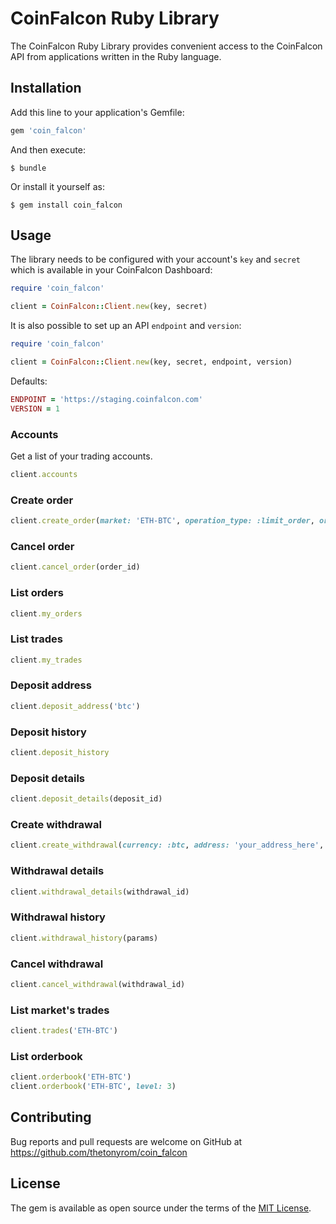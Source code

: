 # CoinFalcon Ruby Library

The CoinFalcon Ruby Library provides convenient access to the CoinFalcon API from applications written in the Ruby language.

## Installation

Add this line to your application's Gemfile:

```ruby
gem 'coin_falcon'
```

And then execute:

    $ bundle

Or install it yourself as:

    $ gem install coin_falcon

## Usage

The library needs to be configured with your account's `key` and `secret` which is available in your CoinFalcon Dashboard:

```ruby
require 'coin_falcon'

client = CoinFalcon::Client.new(key, secret)
```

It is also possible to set up an API `endpoint` and `version`:

```ruby
require 'coin_falcon'

client = CoinFalcon::Client.new(key, secret, endpoint, version)
```

Defaults:

```ruby
ENDPOINT = 'https://staging.coinfalcon.com'
VERSION = 1
```

### Accounts

Get a list of your trading accounts.

```ruby
client.accounts
```

### Create order

```ruby
client.create_order(market: 'ETH-BTC', operation_type: :limit_order, order_type: :buy, size: 1, price: 0.01)
```

### Cancel order

```ruby
client.cancel_order(order_id)
```

### List orders

```ruby
client.my_orders
```

### List trades

```ruby
client.my_trades
```

### Deposit address

```ruby
client.deposit_address('btc')
```

### Deposit history

```ruby
client.deposit_history
```

### Deposit details

```ruby
client.deposit_details(deposit_id)
```

### Create withdrawal

```ruby
client.create_withdrawal(currency: :btc, address: 'your_address_here', amount: 0.1)
```

### Withdrawal details

```ruby
client.withdrawal_details(withdrawal_id)
```

### Withdrawal history

```ruby
client.withdrawal_history(params)
```

### Cancel withdrawal

```ruby
client.cancel_withdrawal(withdrawal_id)
```

### List market's trades

```ruby
client.trades('ETH-BTC')
```

### List orderbook

```ruby
client.orderbook('ETH-BTC')
client.orderbook('ETH-BTC', level: 3)
```

## Contributing

Bug reports and pull requests are welcome on GitHub at https://github.com/thetonyrom/coin_falcon

## License

The gem is available as open source under the terms of the [MIT License](https://opensource.org/licenses/MIT).
